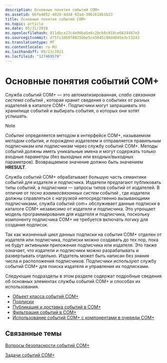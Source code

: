 ```yaml
---
description: Основные понятия событий COM+
ms.assetid: 6bfe4852-4029-4dd4-92ad-3061618b1b23
title: Основные понятия событий COM+
ms.topic: article
ms.date: 05/31/2018
ms.openlocfilehash: 811dbca17c4e90ba5e8c2bcb8c918ce6634487e5
ms.sourcegitcommit: d75fc10b9f0825bbe5ce5045c90d4045e3c53243
ms.translationtype: MT
ms.contentlocale: ru-RU
ms.lasthandoff: 09/13/2021
ms.locfileid: "127469570"
---
```

# <a name="com-events-concepts"></a>Основные понятия событий COM+

Служба событий COM+ — это автоматизированная, *слабо связанная система событий* , которая хранит сведения о событиях от разных издателей в каталоге COM+. Подписчики могут запрашивать это хранилище событий и выбирать события, о которых они хотят услышать.

> [!Note]  
> *Событие* определяется методом в интерфейсе COM+, называемом *методом события*, и порождено издателем и отправляется правильным подписчикам или подписчикам через службу событий COM+. Методы событий должны иметь уникальные имена и могут содержать только входные параметры (без выходных или входных/выходных параметров). Возвращаемое значение должно быть значением **HRESULT**.

 

Служба событий COM+ обрабатывает большую часть семантики событий для издателя и подписчика. Издатели предлагают публиковать типы событий, а подписчики — запросы типов событий от издателей. В отличие от *тесно взаимосвязанных систем событий* , где издатели должны справляться с нагрузкой непосредственно вызывающими подписчиками, служба событий com+ обслуживает данные подписки в каталоге COM+ независимо от издателя и подписчика. Это упрощает модель программирования для издателя и подписчика, поскольку компоненту подписчика COM+ не требуется включать логику для создания подписок.

Так как жизненный цикл данных подписки на события COM+ отделен от издателя или подписчика, подписки можно создавать до тех пор, пока не будут активными приложения подписчика или издателя. Это также означает, что издатели и подписчики можно разрабатывать и развертывать отдельно. Издатель может быть написан без знания числа и расположения подписчиков. Подписчики используют службу событий COM+ для поиска издателя и управления их подписками.

Следующие подразделы в этом разделе содержат подробные сведения об основных элементах службы событий COM+ и способах их использования.

-   [Объект класса событий COM+](the-com--event-class-object.md)
-   [Подписки](subscriptions.md)
-   [Публикация и доставка событий в COM+](publishing-and-delivering-events-in-com-.md)
-   [Фильтрация событий в COM+](filtering-events-in-com-.md)
-   [Использование событий COM+ с компонентами в очереди COM+](using-com--events-with-com--queued-components.md)

## <a name="related-topics"></a>Связанные темы

<dl> <dt>

[Вопросы безопасности событий COM+](com--events-security-considerations.md)
</dt> <dt>

[Задачи событий COM+](com--events-tasks.md)
</dt> </dl>

 

 



